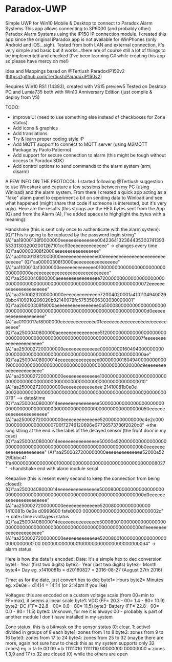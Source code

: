 # Paradox-UWP
Simple UWP for Win10 Mobile &amp; Desktop to connect to Paradox Alarm Systems
This app allows connecting to SP6000 (and probably other) Paradox Alarm Systems using the IP150 IP connection module.
I created this app since the original iParadox app is not available for WinPhones (only Android and iOS...sigh).
Tested from both LAN and external connection, it's very simple and basic but it works...there are of course still a lot of things to be implemented and checked (I've been learning C# while creating this app so please have mercy on me!)

Idea and Mappings based on @Tertiush ParadoxIP150v2 (https://github.com/Tertiush/ParadoxIP150v2)

Requires Win10 RS1 (14393), created with VS15 preview5
Tested on Desktop PC and Lumia735 both with Win10 Anniversary Edition (just compile & deploy from VS)

TODO:
- improve UI (need to use something else instead of checkboxes for Zone status)
- Add icons & graphics
- Add translations
- Try & learn proper coding style :P
- Add MQTT support to connect to MQTT server (using M2MQTT Package by Paolo Patierno)
- Add support for secure connection to alarm (this might be tough without access to Paradox SDK)
- Add control options to send commands to the alarm system (arm, disarm)

A FEW INFO ON THE PROTOCOL:
I started following @Tertiush suggestion to use Wireshark and capture a few sessions between my PC (using Winload) and the alarm system. From there I created a quick app acting as a "fake" alarm panel to experiment a bit on sending data to Winload and see what happened (might share that code if someone is interested, but it's very ugly). Here are the results (this strings are the HEX bytes sent from the App (Q) and from the Alarm (A), I've added spaces to highglight the bytes with a meaning):

Handshake (this is sent only once to authenticate with the alarm system):
(Q)"This is going to be replaced by the password login string"
(A)"aa19000138f0000000eeeeeeeeeeeeee0042364132364435303741393533313032002001267101cc93eeeeeeeeeeeeee"	-> changes every time
(Q)"aa00000308f2000aeeeeeeeeeeeeeeee"
(A)"aa01000138f2000000eeeeeeeeeeeeee00eeeeeeeeeeeeeeeeeeeeeeeeeeeeee"
(Q)"aa00000308f3000aeeeeeeeeeeeeeeee"
(A)"aa1100013af3000000eeeeeeeeeeeeee0100000000000000000000000000000000eeeeeeeeeeeeeeeeeeeeeeeeeeeeee"
(Q)"aa2500040800000aeeeeeeeeeeeeeeee72000000000000000000000000000000000000000000000000000000000000000000000072eeeeeeeeeeeeeeeeeeeeee"
(A)"aa2500023200000000eeeeeeeeeeeeee72ff04020001a41f01049400290bbc4109910206020b02140972fc57535036303030000001"
(Q)"aa26000308f8000aeeeeeeeeeeeeeeee0a500080000000000000000000000000000000000000000000000000000000000000000000d0eeeeeeeeeeeeeeeeeeee"
(A)"aa0100017af8000000eeeeeeeeeeeeee01eeeeeeeeeeeeeeeeeeeeeeeeeeeeee"
(Q)"aa2500040800000aeeeeeeeeeeeeeeee5f20000000000000000000000000000000000000000000000000000000000000000000007feeeeeeeeeeeeeeeeeeeeee"
(A)"aa2500027200000000eeeeeeeeeeeeee000000001604940000000000000000000000000000000000000000000000000000000000ae"
(Q)"aa25000408000014eeeeeeeeeeeeeeee000000001604940000000000190000000000000000000000000000000000000000020000c9eeeeeeeeeeeeeeeeeeeeee"
(A)"aa2500027200000000eeeeeeeeeeeeee10000000000000000000000000000000000000000000000000000000000000000000000010"
(A)"aa2500027200000000eeeeeeeeeeeeeee 21410081b0e0e 300200000000000000000000000000000000000000000000020000000079"	--> date&time
(Q)"aa25000408000014eeeeeeeeeeeeeeee50000000000000000000000000000000000000000000000000000000000000000000000050eeeeeeeeeeeeeeeeeeeeee"
(A)"aa2500027200000000eeeeeeeeeeeeee520000000000000c4e2c00000000000000000000706f72746120696e67726573736f2020c8" ->the long string at the end is the label of the delayed sensor (the front door in my case)(Q)"aa25000408000014eeeeeeeeeeeeeeee50000e520000000000000000000000000000000000000000000000000000000000000000b0eeeeeeeeeeeeeeeeeeeeee"
(A)"aa2500027200000000eeeeeeeeeeeeee52000e52 290bbc41 1fa4000000000000000100000000000000000000000000000000008027" ->handshake end with alarm module serial

Keepalive (this is resent every second to keep the connection from being closed):
(Q)"aa25000408000014eeeeeeeeeeeeeeee500080000000000000000000000000000000000000000000000000000000000000000000d0eeeeeeeeeeeeeeeeeeeeee"
(A)"aa2500027200000000eeeeeeeeeeeeee520080000000000000 1410081b 0e0e d0999600 fafe0000 000000000000000000000000002c" -> date+time+voltages+status
(Q)"aa25000408000014eeeeeeeeeeeeeeee500080010000000000000000000000000000000000000000000000000000000000000000d1eeeeeeeeeeeeeeeeeeeeee"
(A)"aa2500027200000000eeeeeeeeeeeeee5200800100000000000000000000000000 00 000000000000010000000000000000000000d4" -> alarm status

Here is how the data is encoded:
Date: it's a simple hex to dec conversion 
  byte1= Year (first two digits) 
  byte2= Year (last two digits)
  byte3= Month
  byte4= Day
  eg. x1410081b = d20160827 =  2016-08-27 (August 27th 2016)

Time: as for the date, just convert hex to dec
  byte1= Hours
  byte2= Minutes
  eg. x0e0e = d1414 = 14:14 (or 2:14pm if you like)
 
Voltages: this are encoded on a custom voltage scale (from 00=min to FF=max), it seems a linear scale
  byte1: VDC (FF= 20.3 - 00= 1.4 - 80= 10.9)
  byte2: DC (FF= 22.8 - 00= 0.0 - 80= 11.5)
  byte3: Battery (FF= 22.8 - 00= 0.0 - 80= 11.5)
  byte4: Unknown, for me it is always 00 - probably is part of another module I don't have installed in my system
  
Zone status: this is a bitmask on the sensor status (0: clear, 1: active) divided in groups of 8 each
  byte1: zones from 1 to 8
  byte2: zones from 9 to 16
  byte3: zones from 17 to 24
  byte4: zones from 25 to 32
  (maybe there are more, again not sure how to check this as my system supports only 32 zones)
  eg. x fa fe 00 00 = b 11111010  11111110 00000000 00000000 = zones 1,3,9 and 17 to 32 are closed (0) while the others are open
